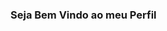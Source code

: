 ### Seja Bem Vindo ao meu Perfil

<!--
**rafael00s/rafael00s** is a ✨ _special_ ✨ repository because its `README.md` (this file) appears on your GitHub profile.
 • Sou estudante do Alura
 ◦ Mario Francisco de Amorim
                             ☆  ★   ☆  ★
